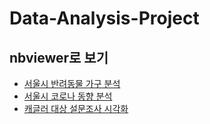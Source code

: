 # Data-Analysis-Project

## nbviewer로 보기 
* [서울시 반려동물 가구 분석](https://nbviewer.jupyter.org/github/octobre19/Data-Analysis-Project/blob/master/%EC%84%9C%EC%9A%B8%EC%8B%9C%20%EB%B0%98%EB%A0%A4%EB%8F%99%EB%AC%BC%20%EA%B0%80%EA%B5%AC%20%EB%B6%84%EC%84%9D.ipynb)
* [서울시 코로나 동향 분석](https://nbviewer.jupyter.org/github/octobre19/Data-Analysis-Project/blob/master/1.%EC%84%9C%EC%9A%B8%EC%8B%9C%20%EC%BD%94%EB%A1%9C%EB%82%9819%20%EB%B0%9C%EC%83%9D%20%EB%8F%99%ED%96%A5%20%EB%B6%84%EC%84%9D.ipynb)
* [캐글러 대상 설문조사 시각화](https://nbviewer.jupyter.org/github/octobre19/Data-Analysis-Project/blob/master/%EC%BA%90%EA%B8%80%EB%9F%AC%20%EB%8C%80%EC%83%81%20%EC%84%A4%EB%AC%B8%EC%A1%B0%EC%84%9C%20%EB%8D%B0%EC%9D%B4%ED%84%B0%20%EC%8B%9C%EA%B0%81%ED%99%94.ipynb)
